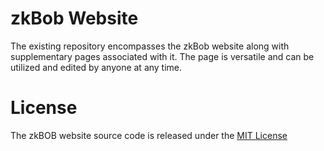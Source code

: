 # zkBob Website

The existing repository encompasses the zkBob website along with supplementary pages associated with it. The page is versatile and can be utilized and edited by anyone at any time.

# License 
The zkBOB website source code is released under the [MIT License](https://github.com/zkBob/zkbob-website/blob/main/LICENSE)
